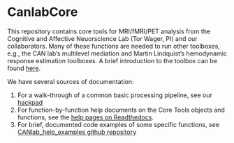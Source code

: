 CanlabCore
==========

This repository contains core tools for MRI/fMRI/PET analysis from the Cognitive and Affective Neuorscience Lab (Tor Wager, PI) and our collaborators.  Many of these functions are needed to run other toolboxes, e.g., the CAN lab’s multilevel mediation and Martin Lindquist’s hemodynamic response estimation toolboxes. A brief introduction to the toolbox can be found <a href = "http://canlab.github.io/CanlabCore">here</a>.

We have several sources of documentation:

1.  For a walk-through of a common basic processing pipeline, see our <a href='https://canlabreposguide.hackpad.com/CANLab-Repository-Guide-aGTiWJr0zbt'>hackpad</a>
2.  For function-by-function help documents on the Core Tools objects and functions, see the <a href = http://canlabcore.readthedocs.org/en/latest/>help pages on Readthedocs</a>.
3.  For brief, documented code examples of some specific functions, see <a href='https://github.com/canlab/CANlab_help_examples'>CANlab_help_examples github repository</a>

